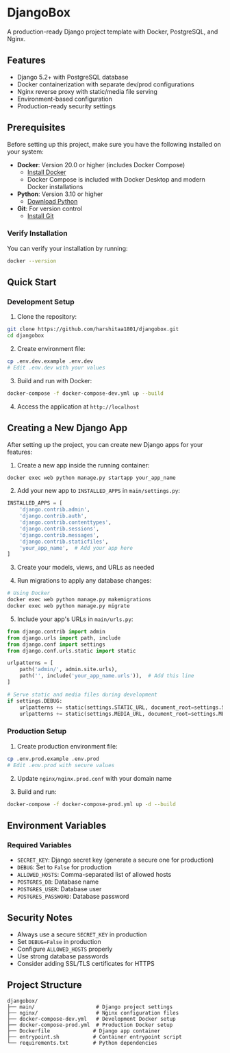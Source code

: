 # DjangoBox

A production-ready Django project template with Docker, PostgreSQL, and Nginx.

## Features

- Django 5.2+ with PostgreSQL database
- Docker containerization with separate dev/prod configurations
- Nginx reverse proxy with static/media file serving
- Environment-based configuration
- Production-ready security settings

## Prerequisites

Before setting up this project, make sure you have the following installed on your system:

- **Docker**: Version 20.0 or higher (includes Docker Compose)
  - [Install Docker](https://docs.docker.com/get-docker/)
  - Docker Compose is included with Docker Desktop and modern Docker installations
- **Python**: Version 3.10 or higher
  - [Download Python](https://www.python.org/downloads/)
- **Git**: For version control
  - [Install Git](https://git-scm.com/downloads/)


### Verify Installation
You can verify your installation by running:
```bash
docker --version
```

## Quick Start

### Development Setup

1. Clone the repository:
```bash
git clone https://github.com/harshitaa1801/djangobox.git
cd djangobox
```

2. Create environment file:
```bash
cp .env.dev.example .env.dev
# Edit .env.dev with your values
```

3. Build and run with Docker:
```bash
docker-compose -f docker-compose-dev.yml up --build
```

4. Access the application at `http://localhost`

## Creating a New Django App

After setting up the project, you can create new Django apps for your features:

1. Create a new app inside the running container:
```bash
docker exec web python manage.py startapp your_app_name
```

2. Add your new app to `INSTALLED_APPS` in `main/settings.py`:
```python
INSTALLED_APPS = [
    'django.contrib.admin',
    'django.contrib.auth',
    'django.contrib.contenttypes',
    'django.contrib.sessions',
    'django.contrib.messages',
    'django.contrib.staticfiles',
    'your_app_name',  # Add your app here
]
```

3. Create your models, views, and URLs as needed

4. Run migrations to apply any database changes:
```bash
# Using Docker
docker exec web python manage.py makemigrations
docker exec web python manage.py migrate
```

5. Include your app's URLs in `main/urls.py`:
```python
from django.contrib import admin
from django.urls import path, include
from django.conf import settings
from django.conf.urls.static import static

urlpatterns = [
    path('admin/', admin.site.urls),
    path('', include('your_app_name.urls')),  # Add this line
]

# Serve static and media files during development
if settings.DEBUG:
    urlpatterns += static(settings.STATIC_URL, document_root=settings.STATIC_ROOT)
    urlpatterns += static(settings.MEDIA_URL, document_root=settings.MEDIA_ROOT)
```

### Production Setup

1. Create production environment file:
```bash
cp .env.prod.example .env.prod
# Edit .env.prod with secure values
```

2. Update `nginx/nginx.prod.conf` with your domain name

3. Build and run:
```bash
docker-compose -f docker-compose-prod.yml up -d --build
```

## Environment Variables

### Required Variables

- `SECRET_KEY`: Django secret key (generate a secure one for production)
- `DEBUG`: Set to `False` for production
- `ALLOWED_HOSTS`: Comma-separated list of allowed hosts
- `POSTGRES_DB`: Database name
- `POSTGRES_USER`: Database user
- `POSTGRES_PASSWORD`: Database password

## Security Notes

- Always use a secure `SECRET_KEY` in production
- Set `DEBUG=False` in production
- Configure `ALLOWED_HOSTS` properly
- Use strong database passwords
- Consider adding SSL/TLS certificates for HTTPS

## Project Structure

```
djangobox/
├── main/                    # Django project settings
├── nginx/                   # Nginx configuration files
├── docker-compose-dev.yml   # Development Docker setup
├── docker-compose-prod.yml  # Production Docker setup
├── Dockerfile              # Django app container
├── entrypoint.sh           # Container entrypoint script
└── requirements.txt        # Python dependencies
```
